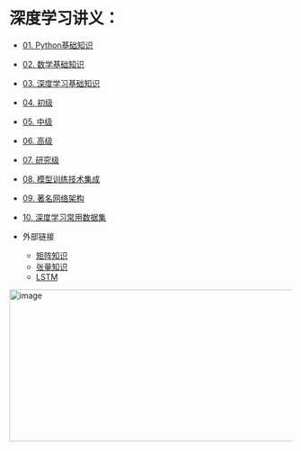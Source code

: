 # 深度学习讲义：

- [01. Python基础知识](https://github.com/pengsihua2023/Deep-Learning-Lecture-Notes/tree/main/01.%20Python%E5%9F%BA%E7%A1%80%E7%9F%A5%E8%AF%86)

- [02. 数学基础知识](https://github.com/pengsihua2023/Deep-Learning-Lecture-Notes/tree/main/02.%20%E6%95%B0%E5%AD%A6%E5%9F%BA%E7%A1%80%E7%9F%A5%E8%AF%86)

- [03. 深度学习基础知识](https://github.com/pengsihua2023/Deep-Learning-Lecture-Notes/tree/main/03.%20%E6%B7%B1%E5%BA%A6%E5%AD%A6%E4%B9%A0%E5%9F%BA%E7%A1%80%E7%9F%A5%E8%AF%86)

- [04. 初级](https://github.com/pengsihua2023/Deep-Learning-Lecture-Notes/tree/main/04.%20%E5%88%9D%E7%BA%A7) 

    
- [05. 中级](https://github.com/pengsihua2023/Deep-Learning-Lecture-Notes/tree/main/05.%20%E4%B8%AD%E7%BA%A7)
    
- [06. 高级](https://github.com/pengsihua2023/Deep-Learning-Lecture-Notes/tree/main/06.%20%E9%AB%98%E7%BA%A7)

    
- [07. 研究级](https://github.com/pengsihua2023/Deep-Learning-Lecture-Notes/tree/main/07.%20%E7%A0%94%E7%A9%B6%E7%BA%A7)

- [08. 模型训练技术集成](https://github.com/pengsihua2023/Deep-Learning-Lecture-Notes/tree/main/08.%20%E6%A8%A1%E5%9E%8B%E8%AE%AD%E7%BB%83%E6%8A%80%E6%9C%AF%E9%9B%86%E6%88%90)

- [09. 著名网络架构](https://github.com/pengsihua2023/Deep-Learning-Lecture-Notes/tree/main/09.%20%E8%91%97%E5%90%8D%E7%BD%91%E7%BB%9C%E6%9E%B6%E6%9E%84)

- [10. 深度学习常用数据集](https://github.com/pengsihua2023/Deep-Learning-Lecture-Notes/tree/main/10.%20%E6%B7%B1%E5%BA%A6%E5%AD%A6%E4%B9%A0%E5%B8%B8%E7%94%A8%E6%95%B0%E6%8D%AE%E9%9B%86)

- 外部链接
  - [矩阵知识](https://www.bilibili.com/video/BV1h7pteyEww?spm_id_from=333.788.videopod.episodes&p=57)
  - [张量知识](https://www.youtube.com/watch?v=JbErq0_Q43w&t=45s)
  - [LSTM](https://www.youtube.com/watch?v=CJVA6Zwoesk)
<img width="800" height="270" alt="image" src="https://github.com/user-attachments/assets/b55e4c9a-d57b-4e01-b577-182539d41bd1" />
